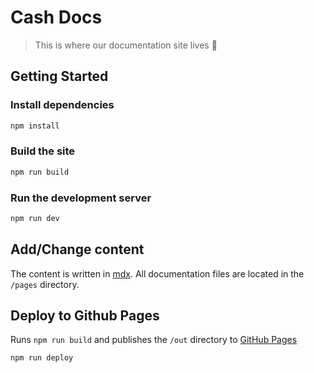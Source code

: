 # Cash Docs

> This is where our documentation site lives 📄

## Getting Started

### Install dependencies

```bash
npm install
```

### Build the site

```bash
npm run build
```

### Run the development server

```bash
npm run dev
```

## Add/Change content

The content is written in [mdx](https://github.com/mdx-js/mdx).
All documentation files are located in the `/pages` directory.

## Deploy to Github Pages

Runs `npm run build` and publishes the `/out` directory to [GitHub Pages](https://millionscard.github.io/cash/)

```bash
npm run deploy
```
